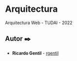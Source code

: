 # Arquitectura

Arquitectura Web - TUDAI - 2022

## Autor ✒️

* **Ricardo Gentil** - [rgentil](https://github.com/rgentil)